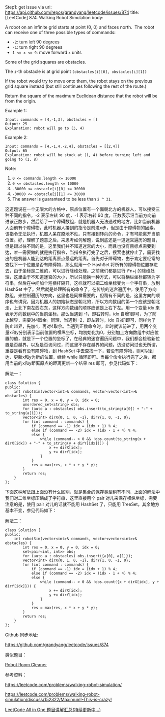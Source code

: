 Step1: get issue via url: https://api.github.com/repos/grandyang/leetcode/issues/874 
 title:[LeetCode] 874. Walking Robot Simulation 
 body:  
   
  
A robot on an infinite grid starts at point (0, 0) and faces north.  The robot can receive one of three possible types of commands:

  * `-2`: turn left 90 degrees
  * `-1`: turn right 90 degrees
  * `1 <= x <= 9`: move forward `x` units



Some of the grid squares are obstacles. 

The `i`-th obstacle is at grid point `(obstacles[i][0], obstacles[i][1])`

If the robot would try to move onto them, the robot stays on the previous grid square instead (but still continues following the rest of the route.)

Return the square of the maximum Euclidean distance that the robot will be from the origin.

Example 1:
    
    
    Input: commands = [4,-1,3], obstacles = []
    Output: 25
    Explanation: robot will go to (3, 4)

Example 2:
    
    
    Input: commands = [4,-1,4,-2,4], obstacles = [[2,4]]
    Output: 65
    Explanation: robot will be stuck at (1, 4) before turning left and going to (1, 8)

Note:

  1. `0 <= commands.length <= 10000`
  2. `0 <= obstacles.length <= 10000`
  3. `-30000 <= obstacle[i][0] <= 30000`
  4. `-30000 <= obstacle[i][1] <= 30000`
  5. The answer is guaranteed to be less than `2 ^ 31`.



  
  
这道题说在一个无限大的方格中，原点位置有一个面朝北方的机器人，可以接受三种不同的指令，-2 表示左转 90 度，-1 表示右转 90 度，正数表示沿当前方向前进该正数步，然后给了一个障碍数组，就是机器人无法通过的地方，比如当前机器人面前有个障碍物，此时机器人接到的指令是前进x步，但是由于障碍物的因素，该指令无法执行，机器人呆在原地不动。只有接到转向的命令，才有可能离开当前位置。好，理解了题意之后，来思考如何解题，说到底还是一道迷宫遍历的题目，但是跟以往不同的是，这里我们并不知道迷宫的大小，而且也没有目标点需要到达，唯一需要做的就是执行指令，当指令执行完了之后，搜索也就停止了，需要找出的是机器人能到达的距离原点最远的距离。首先对于障碍物，由于肯定要经常的查找下一个位置是否有障碍物，那么就用一个 HashSet 将所有的障碍物位置存进去，由于坐标是二维的，可以进行降维处理，之前我们都是进行 i*n+j 的降维处理，这里由于不知道迷宫的大小，所以只能换一种方式，可以将横纵坐标都转为字符串，然后在中间加个短横杆隔开，这样就可以把二维坐标变为一个字符串，放到 HashSet 中了。然后就是处理所有的命令了，在传统的迷宫遍历中，使用了方向数组，来控制遍历的方向，这里也是同样需要的，但稍有不同的是，这里方向的顺序也有讲究，因为机器人的初始状态是朝北的，所以方向数组的第一个应该是朝北走，上北下南左西右东，这样方向数组的顺序应该是上右下左。用一个变量 idx 来表示方向数组中的当前坐标，那么当遇到 -1，即右转时，idx 自增1即可，为了防止越界，需要对4取余。同理，当遇到 -2，即左转时，idx 自减1即可，同样为了防止越界，先加4，再对4取余。当遇到正数命令时，此时就该前进了，用两个变量x和y分别表示当前位置的横纵坐标，均初始化为0，分别加上方向数组中对应位置的值，就是下一个位置的坐标了，在经典的迷宫遍历问题中，我们都会检验新位置是否越界，以及是否访问过，而这里不存在越界的问题，访没访问过也无所谓，重要是看有没有障碍物，到 HashSet 中去查找一下，若没有障碍物，则可以到达，更新x和y为新的位置，继续 while 循环即可。当每个命令执行完了之后，都用当前的x和y距离原点的距离更新一个结果 res 即可，参见代码如下：

  
  
解法一：
    
    
    class Solution {
    public:
        int robotSim(vector<int>& commands, vector<vector<int>>& obstacles) {
            int res = 0, x = 0, y = 0, idx = 0;
            unordered_set<string> obs;
            for (auto a : obstacles) obs.insert(to_string(a[0]) + "-" + to_string(a[1]));
            vector<int> dirX{0, 1, 0, -1}, dirY{1, 0, -1, 0};
            for (int command : commands) {
                if (command == -1) idx = (idx + 1) % 4;
                else if (command == -2) idx = (idx - 1 + 4) % 4;
                else {
                    while (command-- > 0 && !obs.count(to_string(x + dirX[idx]) + "-" + to_string(y + dirY[idx]))) {
                        x += dirX[idx];
                        y += dirY[idx];
                    }
                }
                res = max(res, x * x + y * y);
            }
            return res;
        }
    };

  
  
下面这种解法跟上面没有什么区别，就是集合的保存类型稍有不同，上面的解法中我们对二维坐标压缩成了字符串，这里直接用个 pair 对儿来保存横纵坐标，需要注意的是，使用 pair 对儿的话就不能用 HashSet 了，只能用 TreeSet，其余地方基本不变，参见代码如下：

  
  
解法二：
    
    
    class Solution {
    public:
        int robotSim(vector<int>& commands, vector<vector<int>>& obstacles) {
            int res = 0, x = 0, y = 0, idx = 0;
            set<pair<int, int>> obs;
            for (auto a : obstacles) obs.insert({a[0], a[1]});
            vector<int> dirX{0, 1, 0, -1}, dirY{1, 0, -1, 0};
            for (int command : commands) {
                if (command == -1) idx = (idx + 1) % 4;
                else if (command == -2) idx = (idx - 1 + 4) % 4;
                else {
                    while (command-- > 0 && !obs.count({x + dirX[idx], y + dirY[idx]})) {
                        x += dirX[idx];
                        y += dirY[idx];
                    }
                }
                res = max(res, x * x + y * y);
            }
            return res;
        }
    };

  
  
Github 同步地址:

<https://github.com/grandyang/leetcode/issues/874>

  
  
类似题目：

[Robot Room Cleaner](https://www.cnblogs.com/grandyang/p/9988250.html)

  
  
参考资料：

<https://leetcode.com/problems/walking-robot-simulation/>

<https://leetcode.com/problems/walking-robot-simulation/discuss/152322/Maximum!-This-is-crazy!>

  
  
[LeetCode All in One 题目讲解汇总(持续更新中...)](https://www.cnblogs.com/grandyang/p/4606334.html)
